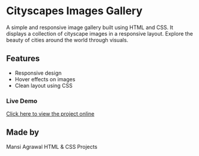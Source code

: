 # Cityscapes Images Gallery

A simple and responsive image gallery built using HTML and CSS.
It displays a collection of cityscape images in a responsive layout.
Explore the beauty of cities around the world through visuals.

## Features
- Responsive design
- Hover effects on images
- Clean layout using CSS 

### Live Demo
[Click here to view the project online]( https://mansi-agrawal-codes.github.io/Cityscapes-Image-gallery/)

## Made by
Mansi Agrawal 
HTML & CSS Projects